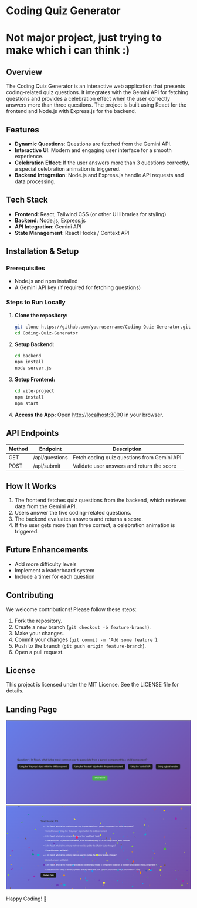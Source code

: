 # Coding Quiz Generator
# Not major project, just trying to make which i can think :)
## Overview

The Coding Quiz Generator is an interactive web application that presents coding-related quiz questions. It integrates with the Gemini API for fetching questions and provides a celebration effect when the user correctly answers more than three questions. The project is built using React for the frontend and Node.js with Express.js for the backend.

## Features

- **Dynamic Questions**: Questions are fetched from the Gemini API.
- **Interactive UI**: Modern and engaging user interface for a smooth experience.
- **Celebration Effect**: If the user answers more than 3 questions correctly, a special celebration animation is triggered.
- **Backend Integration**: Node.js and Express.js handle API requests and data processing.

## Tech Stack

- **Frontend**: React, Tailwind CSS (or other UI libraries for styling)
- **Backend**: Node.js, Express.js
- **API Integration**: Gemini API
- **State Management**: React Hooks / Context API

## Installation & Setup

### Prerequisites

- Node.js and npm installed
- A Gemini API key (if required for fetching questions)

### Steps to Run Locally

1. **Clone the repository:**
    ```sh
    git clone https://github.com/yourusername/Coding-Quiz-Generator.git
    cd Coding-Quiz-Generator
    ```

2. **Setup Backend:**
    ```sh
    cd backend
    npm install
    node server.js
    ```

3. **Setup Frontend:**
    ```sh
    cd vite-project
    npm install
    npm start
    ```

4. **Access the App:**
    Open [http://localhost:3000](http://localhost:5000) in your browser.

## API Endpoints

| Method | Endpoint       | Description                                |
|--------|----------------|--------------------------------------------|
| GET    | /api/questions | Fetch coding quiz questions from Gemini API|
| POST   | /api/submit    | Validate user answers and return the score |

## How It Works

1. The frontend fetches quiz questions from the backend, which retrieves data from the Gemini API.
2. Users answer the five coding-related questions.
3. The backend evaluates answers and returns a score.
4. If the user gets more than three correct, a celebration animation is triggered.

## Future Enhancements

- Add more difficulty levels
- Implement a leaderboard system
- Include a timer for each question

## Contributing

We welcome contributions! Please follow these steps:

1. Fork the repository.
2. Create a new branch (`git checkout -b feature-branch`).
3. Make your changes.
4. Commit your changes (`git commit -m 'Add some feature'`).
5. Push to the branch (`git push origin feature-branch`).
6. Open a pull request.

## License

This project is licensed under the MIT License. See the LICENSE file for details.

## Landing Page

![Landing Page](./assets/landing-page.png)
![result page](./assets/image.png)

Happy Coding! 🚀
